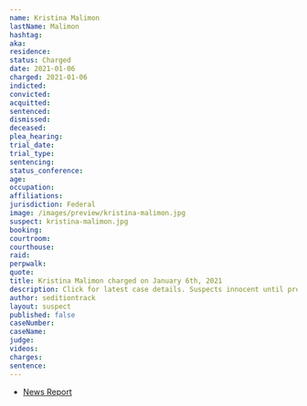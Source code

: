 ```yaml
---
name: Kristina Malimon
lastName: Malimon
hashtag:
aka:
residence:
status: Charged
date: 2021-01-06
charged: 2021-01-06
indicted:
convicted:
acquitted:
sentenced:
dismissed:
deceased:
plea_hearing:
trial_date:
trial_type:
sentencing:
status_conference:
age:
occupation:
affiliations:
jurisdiction: Federal
image: /images/preview/kristina-malimon.jpg
suspect: kristina-malimon.jpg
booking:
courtroom:
courthouse:
raid:
perpwalk:
quote:
title: Kristina Malimon charged on January 6th, 2021
description: Click for latest case details. Suspects innocent until proven guilty.
author: seditiontrack
layout: suspect
published: false
caseNumber: 
caseName:
judge:
videos:
charges:
sentence:
---
```

- [News Report]()

